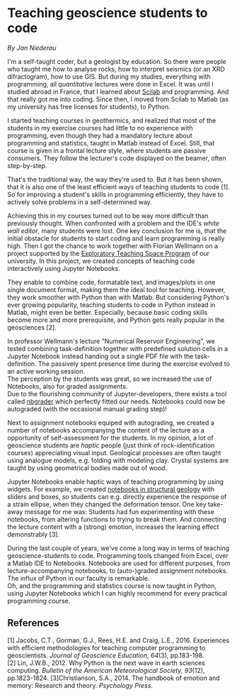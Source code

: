 # Teaching geoscience students to code

*By Jan Niederau*

I'm a self-taught coder, but a geologist by education. So there were people who taught me how to analyse rocks, how to interpret seismics (or an XRD difractogram), how to use GIS. But during my studies, everything with programming, all _quantitative_ lectures were done in Excel. It was until I studied abroad in France, that I learned
about [Scilab](http://www.scilab.org/) and programming. And that really got me into coding. Since then, I moved from Scilab to Matlab (as my university has free licenses for students), to Python.  

I started teaching courses in geothermics, and realized that most of the students in my exercise courses had little to no experience with programming, even though they had a mandatory lecture about programming and statistics, taught in Matlab instead of Excel. 
Still, that course is given in a frontal lecture style, where students are passive consumers. They follow the lecturer's code displayed on the beamer, often step-by-step. 

That's the traditional way, the way they're used to. But it has been shown, that it is also one of the least efficient ways of teaching students to code [1]. So for improving a student's skills in programming efficiently, they have to actively solve problems in a self-determined way.

Achieving this in my courses turned out to be way more difficult than previously thought. When confronted with a problem and the IDE's _white wall editor_, many students were lost. One key conclusion for me is, that the initial obstacle for students to start coding and learn programming is really high. Then I got the chance to work together with Florian Wellmann on a project supported by the [Exploratory Teaching Space Program](https://goo.gl/C5yry9) of our university. 
In this project, we created concepts of teaching code interactively using Jupyter Notebooks.

They enable to combine code, formatable text, and images/plots in one single document format, making them the ideal tool for teaching. However, they work smoother with Python than with Matlab. But considering Python's ever growing popularity, teaching students to code in Python instead in Matlab, might even be better. Especially, because basic coding skills become more and more prerequisite, and Python gets really popular in the geosciences [2].  

In professor Wellmann's lecture "Numerical Reservoir Engineering", we tested combining task-definition together with predefined solution cells in a Jupyter Notebook instead handing out a single PDF file with the task-definition. The passively spent presence time during the exercise evolved to an active working session.    
The perception by the students was great, so we increased the use of Notebooks, also for graded assignments.  
Due to the flourishing community of Jupyter-developers, there exists a tool called [nbgrader](https://github.com/jupyter/nbgrader) which perfectly fitted our needs. Notebooks could now be autograded (with the occasional manual grading step)!

Next to assignment notebooks equiped with autograding, we created a number of notebooks accompanying the content of the lecture as a opportunity of self-assessment for the students. In my opinion, a lot of geoscience students are _haptic_ people (just think of rock-identification courses) appreciating visual input. Geological processes are often taught using analogue models, e.g. folding with modeling clay. Crystal systems are taught by using geometrical bodies made
out of wood.  

Jupyter Notebooks enable haptic ways of teaching programming by using widgets. For example, we created [notebooks in structural geology](https://github.com/Japhiolite/stress-and-strain) with sliders and boxes, so students can e.g. directly experience the response of a strain ellipse, when they changed the deformation tensor. One key take-away message for me was: Students had fun experimenting with these notebooks, from altering functions to trying to break them. And connecting the lecture content with a (strong) emotion, increases the
learning effect demonstrably [3]. 

During the last couple of years, we've come a long way in terms of teaching geoscience-students to code. Programming tools changed from Excel, over a Matlab IDE to Notebooks. Notebooks are used for different purposes, from lecture-accompanying notebooks, to (auto-)graded assignment notebooks. The influx of Python in our faculty is remarkable.  
Oh, and the programming and statistics course is now taught in Python, using Jupyter Notebooks which I can highly recommend for every practical programming course.
 

## References  

[1] Jacobs, C.T., Gorman, G.J., Rees, H.E. and Craig, L.E., 2016. Experiences with efficient methodologies for teaching computer programming to geoscientists. _Journal of Geoscience Education, 64_(3), pp.183-198.  
[2] Lin, J.W.B., 2012. Why Python is the next wave in earth sciences computing. _Bulletin of the American Meteorological Society, 93_(12), pp.1823-1824.
[3]Christianson, S.A., 2014. The handbook of emotion and memory: Research and theory. _Psychology Press_.
